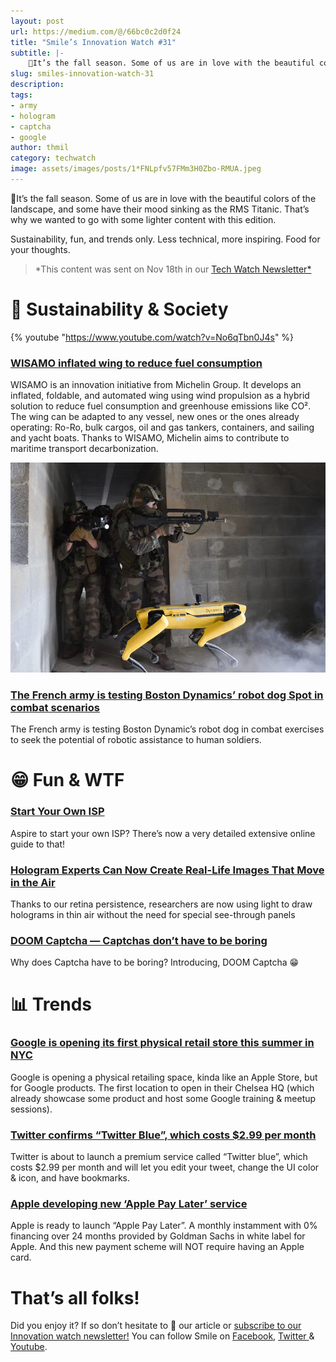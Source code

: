 ```yaml
---
layout: post
url: https://medium.com/@/66bc0c2d0f24
title: "Smile’s Innovation Watch #31"
subtitle: |-
    🍁It’s the fall season. Some of us are in love with the beautiful colors of the landscape, and some have their mood sinking as the RMS…
slug: smiles-innovation-watch-31
description: 
tags: 
- army
- hologram
- captcha
- google
author: thmil
category: techwatch
image: assets/images/posts/1*FNLpfv57FMm3H0Zbo-RMUA.jpeg
---
```


🍁It’s the fall season. Some of us are in love with the beautiful colors of the landscape, and some have their mood sinking as the RMS Titanic. That’s why we wanted to go with some lighter content with this edition.

Sustainability, fun, and trends only. Less technical, more inspiring. Food for your thoughts.

> *This content was sent on Nov 18th in our [Tech Watch Newsletter*](https://mailchi.mp/c414f1508567/techwatch)

# 🌱 Sustainability & Society

{% youtube "https://www.youtube.com/watch?v=No6qTbn0J4s" %}

### [WISAMO inflated wing to reduce fuel consumption](https://www.designboom.com/technology/michelin-wisamo-project-inflatable-sail-fuel-efficiency-06-14-2021/)

WISAMO is an innovation initiative from Michelin Group. It develops an inflated, foldable, and automated wing using wind propulsion as a hybrid solution to reduce fuel consumption and greenhouse emissions like CO². The wing can be adapted to any vessel, new ones or the ones already operating: Ro-Ro, bulk cargos, oil and gas tankers, containers, and sailing and yacht boats. Thanks to WISAMO, Michelin aims to contribute to maritime transport decarbonization.

![](/assets/images/posts/1*FNLpfv57FMm3H0Zbo-RMUA.jpeg)

### [The French army is testing Boston Dynamics’ robot dog Spot in combat scenarios](https://www.theverge.com/2021/4/7/22371590/boston-dynamics-spot-robot-military-exercises-french-army)

The French army is testing Boston Dynamic’s robot dog in combat exercises to seek the potential of robotic assistance to human soldiers.

# 😁 Fun & WTF

### [Start Your Own ISP](https://startyourownisp.com/)

Aspire to start your own ISP? There’s now a very detailed extensive online guide to that!

### [Hologram Experts Can Now Create Real-Life Images That Move in the Air](https://scitechdaily.com/hologram-experts-can-now-create-real-life-images-that-move-in-the-air-like-a-a-3d-printer-for-light/)

Thanks to our retina persistence, researchers are now using light to draw holograms in thin air without the need for special see-through panels

### [DOOM Captcha — Captchas don’t have to be boring](https://vivirenremoto.github.io/doomcaptcha/)

Why does Captcha have to be boring? Introducing, DOOM Captcha 😁

# 📊 Trends

### [Google is opening its first physical retail store this summer in NYC](https://www.theverge.com/2021/5/20/22445472/google-first-physical-retail-store-chelsea-nyc-summer-2021)

Google is opening a physical retailing space, kinda like an Apple Store, but for Google products. The first location to open in their Chelsea HQ (which already showcase some product and host some Google training & meetup sessions).

### [Twitter confirms “Twitter Blue”, which costs $2.99 per month](https://twitter.com/wongmjane/status/1398022730553860102)

Twitter is about to launch a premium service called “Twitter blue”, which costs $2.99 per month and will let you edit your tweet, change the UI color & icon, and have bookmarks.

### [Apple developing new ‘Apple Pay Later’ service](https://9to5mac.com/2021/07/13/apple-developing-new-apple-pay-later-service-to-let-customers-buy-any-apple-pay-purchases-in-monthly-installments/)

Apple is ready to launch “Apple Pay Later”. A monthly instamment with 0% financing over 24 months provided by Goldman Sachs in white label for Apple. And this new payment scheme will NOT require having an Apple card.

# That’s all folks!

Did you enjoy it? If so don’t hesitate to 👏 our article or [subscribe to our Innovation watch newsletter!](https://mailchi.mp/c414f1508567/techwatch) You can follow Smile on [Facebook](https://www.facebook.com/smileopensource), [Twitter ](https://www.twitter.com/GroupeSmile)& [Youtube](http://www.youtube.com/user/SmileOpenSource).


